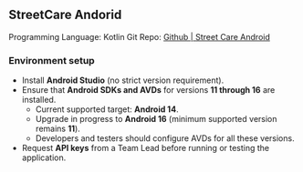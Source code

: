 ## StreetCare Andorid

Programming Language: Kotlin
Git Repo: [Github | Street Care Android](https://github.com/BrightMindEnrichment/StreetCare)

### Environment setup
- Install **Android Studio** (no strict version requirement).
- Ensure that **Android SDKs and AVDs** for versions **11 through 16** are installed.  
  - Current supported target: **Android 14**.  
  - Upgrade in progress to **Android 16** (minimum supported version remains **11**).  
  - Developers and testers should configure AVDs for all these versions.  
- Request **API keys** from a Team Lead before running or testing the application. 
